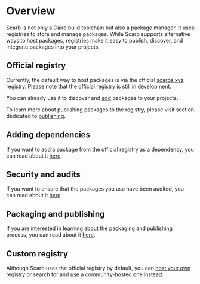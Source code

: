 # Overview

Scarb is not only a Cairo build toolchain but also a package manager.
It uses registries to store and manage packages.
While Scarb supports alternative ways to host packages, registries make it easy to publish, discover, and integrate packages into your projects.

## Official registry

Currently, the default way to host packages is via the official [scarbs.xyz](https://scarbs.xyz) registry.
Please note that the official registry is still in development.

You can already use it to discover and [add](#adding-dependencies) packages to your projects.

To learn more about publishing packages to the registry, please visit section dedicated to [publishing](#packaging-and-publishing).

## Adding dependencies

If you want to add a package from the official registry as a dependency, you can read about it [here](./../reference/specifying-dependencies#specifying-dependencies-from-registries).

## Security and audits

If you want to ensure that the packages you use have been audited, you can read about it [here](./../reference/specifying-dependencies#security-and-audits).

## Packaging and publishing

If you are interested in learning about the packaging and publishing process, you can read about it [here](./publishing).

## Custom registry

Although Scarb uses the official registry by default,
you can [host your own](./custom-registry) registry or search for and [use](./custom-registry#using-custom-registry) a community-hosted one instead.
